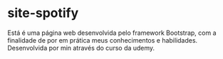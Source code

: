 # site-spotify
Está é uma página web desenvolvida pelo framework Bootstrap, com a finalidade de por em prática meus conhecimentos e habilidades. Desenvolvida por min através do curso da udemy.
